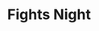 ---
title : Fights Night
layout: negocio
slogan: Nuestro lema lo dice todo Peleas y peladores que la gente quiere ver.
web: https://fightsnight.com/
categoria: Servicios
imagenes: ["/assets/img/directorio/fights-night.png.webp"]
direccion: Los Angeles, C.A
estado: 
municipio: 
codigo: 
latitude: 
longitude: 
telefono: +1 323 854 5465
cocina: restaurant
rango: $$
facebook: https://www.facebook.com/FightsNightBoxingPPV
instagram: 
whatsapp: 
horariodeservicio:
descripcion: FightsNight es una plataforma que da acceso a todos los promotores y por ende a todos los boxeadores.
---